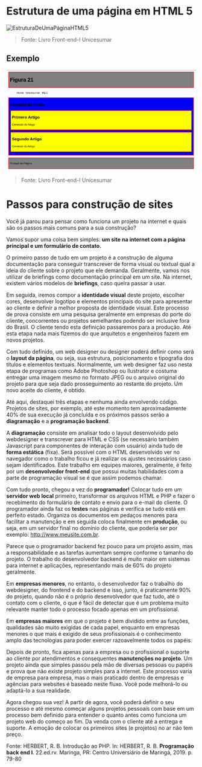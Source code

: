 # Estrutura de uma página em HTML 5

![EstruturaDeUmaPáginaHTML5](HTML5/img/EstruturaDeUmaPáginaHTML5.png)
> Fonte: Livro Front-end-I Unicesumar

## Exemplo

![ExemploEstrutura](HTML5/img/ExemploEstrutura.png)
> Fonte: Livro Front-end-I Unicesumar

# Passos para construção de sites

Você já parou para pensar como funciona um projeto na internet e quais são os passos
mais comuns para a sua construção?

Vamos supor uma coisa bem simples: **um site na internet com a página principal e um
formulário de contato.**

O primeiro passo de tudo em um projeto é a construção de alguma documentação
para conseguir transcrever de forma visual ou textual qual a ideia do cliente sobre o
projeto que ele demanda. Geralmente, vamos nos utilizar de briefings como documentação principal em um site. Na internet, existem vários modelos de **briefings**, caso queira passar a usar.

Em seguida, iremos compor a **identidade visual** deste projeto, escolher cores, desenvolver logotipo e elementos principais do site para apresentar ao cliente e definir a melhor proposta de identidade visual. Este processo de prova consiste em uma pesquisa geralmente em empresas do porte do cliente, concorrentes ou projetos semelhantes
podendo ser inclusive fora do Brasil. O cliente tendo esta definição passaremos para a
produção. Até esta etapa nada mais fizemos do que arquitetos e engenheiros fazem em
novos projetos.

Com tudo definido, um web designer ou designer poderá definir como será o **layout da página**, ou seja, sua estrutura, posicionamento e tipografia dos títulos e elementos textuais. Normalmente, um web designer faz uso nesta etapa de programas como Adobe Photoshop ou Ilustrator e costuma entregar uma imagem mesmo no formato JPEG ou o arquivo original do projeto para que seja dado prosseguimento ao restante do projeto. Um novo aceite do cliente, é obtido.

Até aqui, destaquei três etapas e nenhuma ainda envolvendo código. Projetos de sites, por exemplo, até este momento tem aproximadamente 40% de sua execução já concluída e os próximos passos serão a **diagramação** e a **programação backend**.

A **diagramação** consiste em analisar todo o layout desenvolvido pelo webdesigner e
transcrever para HTML e CSS (se necessário também Javascript para componentes de
interação com usuário) ainda tudo de **forma estática** (fixa). Será possível com o HTML
desenvolvido ver no navegador como o trabalho ficou e já realizar os ajustes necessários
caso sejam identificados. Este trabalho em equipes maiores, geralmente, é feito por um
**desenvolvedor front-end** que possui muitas habilidades com a parte de programação
visual se é que assim podemos chamar.

Com tudo pronto, chegou a vez do **programador!** Colocar tudo em um **servidor web
local** primeiro, transformar os arquivos HTML e PHP e fazer o recebimento do formulário
de contato e envio para o e-mail do cliente. O programador ainda faz os **testes** nas páginas e verifica se tudo está em perfeito estado. Organiza os documentos em pedaços menores para facilitar a manutenção e em seguida coloca finalmente em **produção**, ou seja, em um servidor final no domínio do cliente, que poderia ser por exemplo: <http://www.meusite.com.br>.

Parece que o programador backend fez pouco para um projeto assim, mas a responsabilidade e as tarefas aumentam sempre conforme o tamanho do projeto. O trabalho do desenvolvedor backend é muito maior em sistemas para internet e aplicações, representando mais de 60% do projeto geralmente.

Em **empresas menores**, no entanto, o desenvolvedor faz o trabalho do webdesigner, do frontend e do backend e isso, junto, é praticamente 90% do projeto, quando não é o próprio desenvolvedor que faz tudo, até o contato com o cliente, o que é fácil de detectar que é um problema muito relevante manter todo o processo focado apenas em um profissional.

Em **empresas maiores** em que o projeto é bem dividido entre as funções, qualidades são muito exigidas de cada papel, enquanto em empresas menores o que mais é exigido de seus profissionais é o conhecimento amplo das tecnologias para poder exercer razoavelmente todos os papéis.

Depois de pronto, fica apenas para a empresa ou o profissional o suporte ao cliente por atendimentos e consequentes **manutenções no projeto**. Um projeto ainda que simples passou pela mão de diversas pessoas ou papéis e prova que não existe projeto simples para a internet. Este processo varia de empresa para empresa, mas o mais praticado dentro de empresas e agências para websites é baseado neste fluxo. Você pode melhorá-lo ou adaptá-lo a sua realidade.

Agora chegou sua vez! A partir de agora, você poderá definir o seu processo e até mesmo começar alguns projetos pessoais com base em um processo bem definido para entender o quanto antes como funciona um projeto web do começo ao fim. Da venda
com o cliente até a entrega e suporte. A emoção de colocar os primeiros sites (e projetos) no ar não tem preço.

Fonte: HERBERT, R. B. Introdução ao PHP. In: HERBERT, R. B. **Programação back end I**. 22.ed.rv. Maringa, PR: Centro Universiário de Maringá, 2019. p. 79-80
